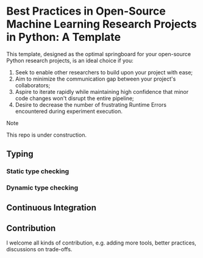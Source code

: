 # Best Practices in Open-Source Machine Learning Research Projects in Python: A Template

This template, designed as the optimal springboard for your open-source Python research projects, is an ideal choice if you:

1. Seek to enable other researchers to build upon your project with ease;
2. Aim to minimize the communication gap between your project's collaborators;
3. Aspire to iterate rapidly while maintaining high confidence that minor code changes won't disrupt the entire pipeline;
4. Desire to decrease the number of frustrating Runtime Errors encountered during experiment execution.

> [!NOTE]
> This repo is under construction. 


## Typing
### Static type checking

### Dynamic type checking

## Continuous Integration


## Contribution

I welcome all kinds of contribution, e.g. adding more tools, better practices, discussions on trade-offs. 
